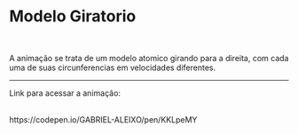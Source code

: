 # Modelo Giratorio
<br>
<p>A animação se trata de um modelo atomico girando para a direita, com cada uma de suas circunferencias em velocidades diferentes.</p>
<hr>
<p>Link para acessar a animação:</p>
<br>
https://codepen.io/GABRIEL-ALEIXO/pen/KKLpeMY